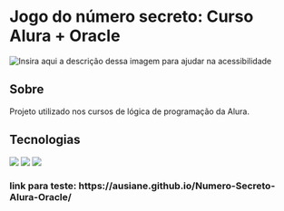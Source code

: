 <h1>Jogo do número secreto: Curso Alura + Oracle</h1>

![Insira aqui a descrição dessa imagem para ajudar na acessibilidade](https://cdn1.gnarususercontent.com.br/1/4658780/345c0295-7a4a-48c5-b591-fef053665ee2.png)  


<h2>Sobre</h2>
<p>Projeto utilizado nos cursos de lógica de programação da Alura.</p>

##  Tecnologias
<div>
  <img src="https://img.shields.io/badge/HTML-239120?style=for-the-badge&logo=html5&logoColor=white">
  <img src="https://img.shields.io/badge/CSS-239120?&style=for-the-badge&logo=css3&logoColor=white">
  <img src="https://img.shields.io/badge/JavaScript-F7DF1E?style=for-the-badge&logo=javascript&logoColor=black">
</div>

<h3>link para teste: https://ausiane.github.io/Numero-Secreto-Alura-Oracle/</h3>
